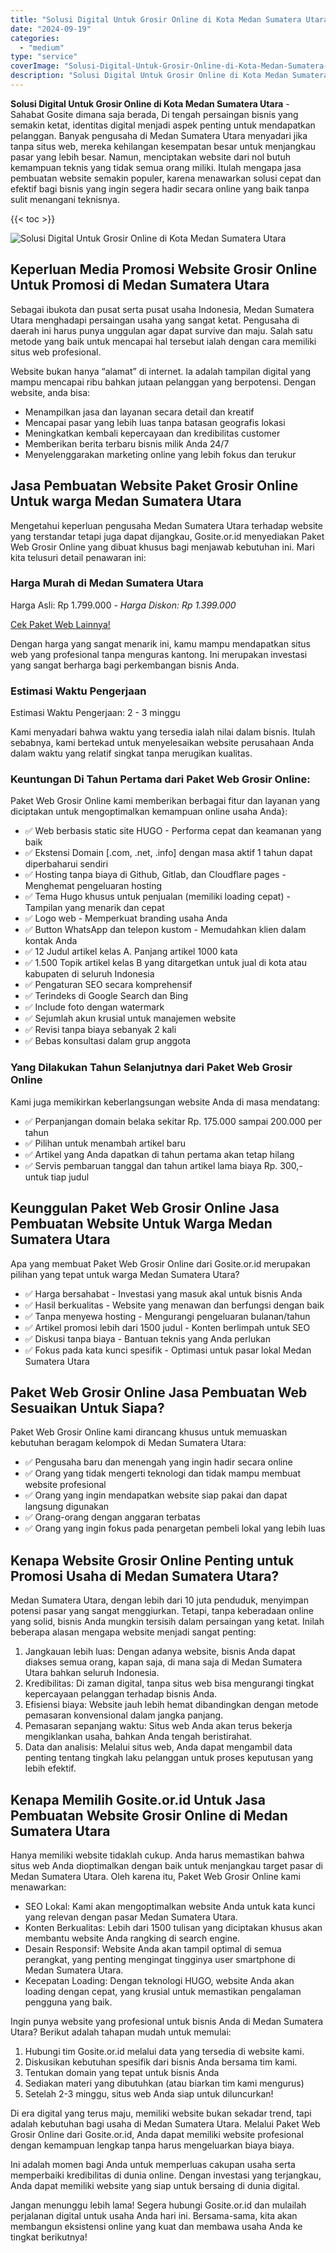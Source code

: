```yaml
---
title: "Solusi Digital Untuk Grosir Online di Kota Medan Sumatera Utara"
date: "2024-09-19"
categories: 
  - "medium"
type: "service"
coverImage: "Solusi-Digital-Untuk-Grosir-Online-di-Kota-Medan-Sumatera-Utara.png"
description: "Solusi Digital Untuk Grosir Online di Kota Medan Sumatera Utara. Jangan menunggu lebih lama! Segera hubungi Gosite.or.id dan mulailah perjalanan digital untu..."
---
```


**Solusi Digital Untuk Grosir Online di Kota Medan Sumatera Utara** - Sahabat Gosite dimana saja berada, Di tengah persaingan bisnis yang semakin ketat, identitas digital menjadi aspek penting untuk mendapatkan pelanggan. Banyak pengusaha di Medan Sumatera Utara menyadari jika tanpa situs web, mereka kehilangan kesempatan besar untuk menjangkau pasar yang lebih besar. Namun, menciptakan website dari nol butuh kemampuan teknis yang tidak semua orang miliki. Itulah mengapa jasa pembuatan website semakin populer, karena menawarkan solusi cepat dan efektif bagi bisnis yang ingin segera hadir secara online yang baik tanpa sulit menangani teknisnya.

{{< toc >}}

![Solusi Digital Untuk Grosir Online di Kota Medan Sumatera Utara](/images/medium/Solusi-Digital-Untuk-Grosir-Online-di-Kota-Medan-Sumatera-Utara.png)

## Keperluan Media Promosi Website Grosir Online Untuk Promosi di Medan Sumatera Utara

Sebagai ibukota dan pusat serta pusat usaha Indonesia, Medan Sumatera Utara menghadapi persaingan usaha yang sangat ketat. Pengusaha di daerah ini harus punya unggulan agar dapat survive dan maju. Salah satu metode yang baik untuk mencapai hal tersebut ialah dengan cara memiliki situs web profesional.

Website bukan hanya “alamat” di internet. Ia adalah tampilan digital yang mampu mencapai ribu bahkan jutaan pelanggan yang berpotensi. Dengan website, anda bisa:

- Menampilkan jasa dan layanan secara detail dan kreatif
- Mencapai pasar yang lebih luas tanpa batasan geografis lokasi
- Meningkatkan kembali kepercayaan dan kredibilitas customer
- Memberikan berita terbaru bisnis milik Anda 24/7
- Menyelenggarakan marketing online yang lebih fokus dan terukur

## Jasa Pembuatan Website Paket Grosir Online Untuk warga Medan Sumatera Utara

Mengetahui keperluan pengusaha Medan Sumatera Utara terhadap website yang terstandar tetapi juga dapat dijangkau, Gosite.or.id menyediakan Paket Web Grosir Online yang dibuat khusus bagi menjawab kebutuhan ini. Mari kita telusuri detail penawaran ini:

### Harga Murah di Medan Sumatera Utara

<a class="cta-button">Harga Asli: Rp 1.799.000 - <em>Harga Diskon: Rp 1.399.000</em></a>

<a href="/jasa-web/" class="cta-button">Cek Paket Web Lainnya!</a>

Dengan harga yang sangat menarik ini, kamu mampu mendapatkan situs web yang profesional tanpa menguras kantong. Ini merupakan investasi yang sangat berharga bagi perkembangan bisnis Anda.

### Estimasi Waktu Pengerjaan

Estimasi Waktu Pengerjaan: 2 - 3 minggu

Kami menyadari bahwa waktu yang tersedia ialah nilai dalam bisnis. Itulah sebabnya, kami bertekad untuk menyelesaikan website perusahaan Anda dalam waktu yang relatif singkat tanpa merugikan kualitas.

### Keuntungan Di Tahun Pertama dari Paket Web Grosir Online:

Paket Web Grosir Online kami memberikan berbagai fitur dan layanan yang diciptakan untuk mengoptimalkan kemampuan online usaha Anda}:

- ✅ Web berbasis static site HUGO - Performa cepat dan keamanan yang baik
- ✅ Ekstensi Domain \[.com, .net, .info\] dengan masa aktif 1 tahun dapat diperbaharui sendiri
- ✅ Hosting tanpa biaya di Github, Gitlab, dan Cloudflare pages - Menghemat pengeluaran hosting
- ✅ Tema Hugo khusus untuk penjualan (memiliki loading cepat) - Tampilan yang menarik dan cepat
- ✅ Logo web - Memperkuat branding usaha Anda
- ✅ Button WhatsApp dan telepon kustom - Memudahkan klien dalam kontak Anda
- ✅ 12 Judul artikel kelas A. Panjang artikel 1000 kata
- ✅ 1.500 Topik artikel kelas B yang ditargetkan untuk jual di kota atau kabupaten di seluruh Indonesia
- ✅ Pengaturan SEO secara komprehensif
- ✅ Terindeks di Google Search dan Bing
- ✅ Include foto dengan watermark
- ✅ Sejumlah akun krusial untuk manajemen website
- ✅ Revisi tanpa biaya sebanyak 2 kali
- ✅ Bebas konsultasi dalam grup anggota

### Yang Dilakukan Tahun Selanjutnya dari Paket Web Grosir Online

Kami juga memikirkan keberlangsungan website Anda di masa mendatang:

- ✅ Perpanjangan domain belaka sekitar Rp. 175.000 sampai 200.000 per tahun
- ✅ Pilihan untuk menambah artikel baru
- ✅ Artikel yang Anda dapatkan di tahun pertama akan tetap hilang
- ✅ Servis pembaruan tanggal dan tahun artikel lama biaya Rp. 300,- untuk tiap judul

## Keunggulan Paket Web Grosir Online Jasa Pembuatan Website Untuk Warga Medan Sumatera Utara

Apa yang membuat Paket Web Grosir Online dari Gosite.or.id merupakan pilihan yang tepat untuk warga Medan Sumatera Utara?

- ✅ Harga bersahabat - Investasi yang masuk akal untuk bisnis Anda
- ✅ Hasil berkualitas - Website yang menawan dan berfungsi dengan baik
- ✅ Tanpa menyewa hosting - Mengurangi pengeluaran bulanan/tahun
- ✅ Artikel promosi lebih dari 1500 judul - Konten berlimpah untuk SEO
- ✅ Diskusi tanpa biaya - Bantuan teknis yang Anda perlukan
- ✅ Fokus pada kata kunci spesifik - Optimasi untuk pasar lokal Medan Sumatera Utara

## Paket Web Grosir Online Jasa Pembuatan Web Sesuaikan Untuk Siapa?

Paket Web Grosir Online kami dirancang khusus untuk memuaskan kebutuhan beragam kelompok di Medan Sumatera Utara:

- ✅ Pengusaha baru dan menengah yang ingin hadir secara online
- ✅ Orang yang tidak mengerti teknologi dan tidak mampu membuat website profesional
- ✅ Orang yang ingin mendapatkan website siap pakai dan dapat langsung digunakan
- ✅ Orang-orang dengan anggaran terbatas
- ✅ Orang yang ingin fokus pada penargetan pembeli lokal yang lebih luas

## Kenapa Website Grosir Online Penting untuk Promosi Usaha di Medan Sumatera Utara?

Medan Sumatera Utara, dengan lebih dari 10 juta penduduk, menyimpan potensi pasar yang sangat menggiurkan. Tetapi, tanpa keberadaan online yang solid, bisnis Anda mungkin tersisih dalam persaingan yang ketat. Inilah beberapa alasan mengapa website menjadi sangat penting:

1. Jangkauan lebih luas: Dengan adanya website, bisnis Anda dapat diakses semua orang, kapan saja, di mana saja di Medan Sumatera Utara bahkan seluruh Indonesia.
2. Kredibilitas: Di zaman digital, tanpa situs web bisa mengurangi tingkat kepercayaan pelanggan terhadap bisnis Anda.
3. Efisiensi biaya: Website jauh lebih hemat dibandingkan dengan metode pemasaran konvensional dalam jangka panjang.
4. Pemasaran sepanjang waktu: Situs web Anda akan terus bekerja mengiklankan usaha, bahkan Anda tengah beristirahat.
5. Data dan analisis: Melalui situs web, Anda dapat mengambil data penting tentang tingkah laku pelanggan untuk proses keputusan yang lebih efektif.

## Kenapa Memilih Gosite.or.id Untuk Jasa Pembuatan Website Grosir Online di Medan Sumatera Utara

Hanya memiliki website tidaklah cukup. Anda harus memastikan bahwa situs web Anda dioptimalkan dengan baik untuk menjangkau target pasar di Medan Sumatera Utara. Oleh karena itu, Paket Web Grosir Online kami menawarkan:

- SEO Lokal: Kami akan mengoptimalkan website Anda untuk kata kunci yang relevan dengan pasar Medan Sumatera Utara.
- Konten Berkualitas: Lebih dari 1500 tulisan yang diciptakan khusus akan membantu website Anda rangking di search engine.
- Desain Responsif: Website Anda akan tampil optimal di semua perangkat, yang penting mengingat tingginya user smartphone di Medan Sumatera Utara.
- Kecepatan Loading: Dengan teknologi HUGO, website Anda akan loading dengan cepat, yang krusial untuk memastikan pengalaman pengguna yang baik.

Ingin punya website yang profesional untuk bisnis Anda di Medan Sumatera Utara? Berikut adalah tahapan mudah untuk memulai:

1. Hubungi tim Gosite.or.id melalui data yang tersedia di website kami.
2. Diskusikan kebutuhan spesifik dari bisnis Anda bersama tim kami.
3. Tentukan domain yang tepat untuk bisnis Anda
4. Sediakan materi yang dibutuhkan (atau biarkan tim kami mengurus)
5. Setelah 2-3 minggu, situs web Anda siap untuk diluncurkan!

Di era digital yang terus maju, memiliki website bukan sekadar trend, tapi adalah kebutuhan bagi usaha di Medan Sumatera Utara. Melalui Paket Web Grosir Online dari Gosite.or.id, Anda dapat memiliki website profesional dengan kemampuan lengkap tanpa harus mengeluarkan biaya biaya.

Ini adalah momen bagi Anda untuk memperluas cakupan usaha serta memperbaiki kredibilitas di dunia online. Dengan investasi yang terjangkau, Anda dapat memiliki website yang siap untuk bersaing di dunia digital.

Jangan menunggu lebih lama! Segera hubungi Gosite.or.id dan mulailah perjalanan digital untuk usaha Anda hari ini. Bersama-sama, kita akan membangun eksistensi online yang kuat dan membawa usaha Anda ke tingkat berikutnya!